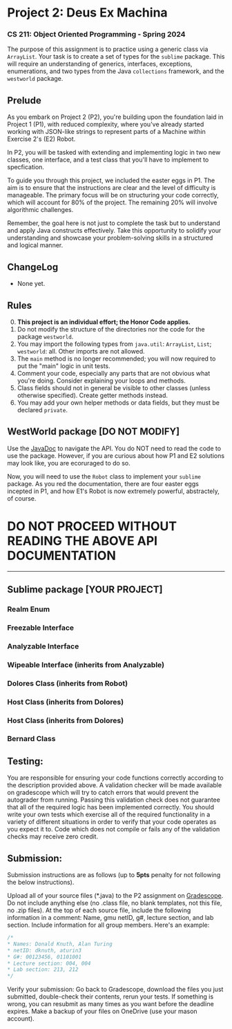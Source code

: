 # Project 2: Deus Ex Machina

###  CS 211: Object Oriented Programming - Spring 2024 

The purpose of this assignment is to practice using a generic class via `ArrayList`. Your task is to create a set of types for the `sublime` package. This will require an understanding of generics, interfaces, exceptions, enumerations, and two types from the Java `collections` framework, and the `westworld` package.

## Prelude

As you embark on Project 2 (P2), you're building upon the foundation laid in Project 1 (P1), with reduced complexity, where you've already started working with JSON-like strings to represent parts of a Machine within Exercise 2's (E2) Robot.

In P2, you will be tasked with extending and implementing logic in two new classes, one interface, and a test class that you'll have to implement to specfication.

To guide you through this project, we included the easter eggs in P1. The aim is to ensure that the instructions are clear and the level of difficulty is manageable. The primary focus will be on structuring your code correctly, which will account for 80% of the project. The remaining 20% will involve algorithmic challenges.

Remember, the goal here is not just to complete the task but to understand and apply Java constructs effectively. Take this opportunity to solidify your understanding and showcase your problem-solving skills in a structured and logical manner.

## ChangeLog

- None yet.

## Rules
0. **This project is an individual effort; the Honor Code applies.**
1. Do not modify the structure of the directories nor the code for the package `westworld`. 
2. You may import the following types from `java.util`: `ArrayList`, `List`; `westworld`: all. Other imports are not allowed.
3. The `main` method is no longer recommended; you will now required to put the "main" logic in unit tests.
4. Comment your code, especially any parts that are not obvious what you're doing. Consider explaining your loops and methods. 
5. Class fields should not in general be visible to other classes (unless otherwise specified). Create getter methods instead.
6. You may add your own helper methods or data fields, but they must be declared `private`.

## WestWorld package [DO NOT MODIFY]
Use the [JavaDoc]() to navigate the API. You do NOT need to read the code to use the package. However, if you are curious about how P1 and E2 solutions may look like, you are ecoruraged to do so.

Now, you will need to use the `Robot` class to implement your `sublime` package. As you red the documentation, there are four easter eggs incepted in P1, and how E1's Robot is now extremely powerful, abstractely, of course.

# DO NOT PROCEED WITHOUT READING THE ABOVE API DOCUMENTATION

---

## Sublime package [YOUR PROJECT]

### Realm Enum


### Freezable Interface

### Analyzable Interface

### Wipeable Interface (inherits from Analyzable)

### Dolores Class (inherits from Robot)

### Host Class (inherits from Dolores)

### Host Class (inherits from Dolores)

### Bernard Class

## Testing:

You are responsible for ensuring your code functions correctly according to the description provided above. A validation checker will be made available on gradescope which will try to catch errors that would prevent the autograder from running. Passing this validation check does not guarantee that all of the required logic has been implemented correctly. You should write your own tests which exercise all of the required functionality in a variety of different situations in order to verify that your code operates as you expect it to. Code which does not compile or fails any of the validation checks may receive zero credit.

## Submission:

Submission instructions are as follows (up to **5pts** penalty for not following the below instructions).

Upload all of your source files (*.java) to the P2 assignment on [Gradescope](https://www.gradescope.com/). Do not include anything else (no .class file, no blank templates, not this file, no .zip files).
At the top of each source file, include the following information in a comment: Name, gmu netID, g#, lecture section, and lab section. Include information for all group members. Here's an example:
```java
/*
* Names: Donald Knuth, Alan Turing
* netID: dknuth, aturin3
* G#: 00123456, 01101001
* Lecture section: 004, 004
* Lab section: 213, 212
*/
```

Verify your submission: Go back to Gradescope, download the files you just submitted, double-check their contents, rerun your tests. If something is wrong, you can resubmit as many times as you want before the deadline expires.
Make a backup of your files on OneDrive (use your mason account).
